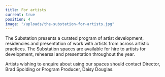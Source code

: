 ```yaml
---
title: For artists
current: true
position: 4
image: "/uploads/the-substation-for-artists.jpg"
---
```


The Substation presents a curated program of artist development, residencies and presentation of work with artists from across artistic practices. The Substation spaces are available for hire to artists for development, rehearsal and presentation throughout the year.

Artists wishing to enquire about using our spaces should contact Director, Brad Spolding or Program Producer, Daisy Douglas.
